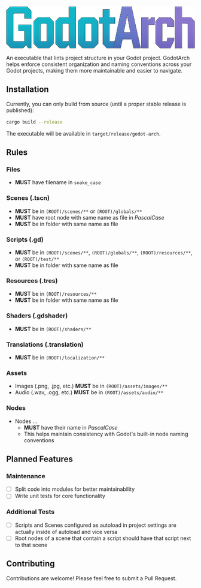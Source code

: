 ![GodotArch](assets/images/godot-arch-logo.png)

An executable that lints project structure in your Godot project. GodotArch helps enforce consistent organization and naming conventions across your Godot projects, making them more maintainable and easier to navigate.

## Installation

Currently, you can only build from source (until a proper stable release is published):
```bash
cargo build --release
```
The executable will be available in `target/release/godot-arch`.

## Rules

### Files
- **MUST** have filename in `snake_case`

### Scenes (.tscn)
- **MUST** be in `(ROOT)/scenes/**` or `(ROOT)/globals/**`
- **MUST** have root node with same name as file in *PascalCase*
- **MUST** be in folder with same name as file

### Scripts (.gd)
- **MUST** be in `(ROOT)/scenes/**`, `(ROOT)/globals/**`, `(ROOT)/resources/**`, or `(ROOT)/test/**`
- **MUST** be in folder with same name as file

### Resources (.tres)
- **MUST** be in `(ROOT)/resources/**`
- **MUST** be in folder with same name as file

### Shaders (.gdshader)
- **MUST** be in `(ROOT)/shaders/**`

### Translations (.translation)
- **MUST** be in `(ROOT)/localization/**`

### Assets
- Images (.png, .jpg, etc.) **MUST** be in `(ROOT)/assets/images/**`
- Audio (.wav, .ogg, etc.) **MUST** be in `(ROOT)/assets/audio/**`

### Nodes
- Nodes ...
    - **MUST** have their name in *PascalCase*
    - This helps maintain consistency with Godot's built-in node naming conventions

## Planned Features

### Maintenance
- [ ] Split code into modules for better maintainability
- [ ] Write unit tests for core functionality

### Additional Tests
- [ ] Scripts and Scenes configured as autoload in project settings are actually inside of autoload and vice versa
- [ ] Root nodes of a scene that contain a script should have that script next to that scene

## Contributing

Contributions are welcome! Please feel free to submit a Pull Request.